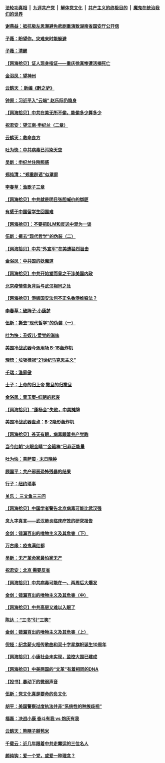 ####  [法轮功真相](../../../../basic/blob/master/README.md?t=06300402) &nbsp;|&nbsp; [九评共产党](../../../../9ping.md/blob/master/README.md?t=06300402) &nbsp;|&nbsp; [解体党文化](../../../../jtdwh.md/blob/master/README.md?t=06300402)  &nbsp;|&nbsp; [共产主义的终极目的](../../../../gczydzjmd.md/blob/master/README.md?t=06300402) &nbsp;|&nbsp; [魔鬼在统治我们的世界](../../../../mgztzwmdsj.md/blob/master/README.md?t=06300402) 

#### [谢燕益：抵抗极左思潮避免悲剧重演致湖南省国安厅公开信](../pages/nsc993/n12218887.md?t=06300402) 

#### [子薇：盼望你，灾难来时能躲避](../pages/nsc993/n12218425.md?t=06300402) 

#### [子薇：清醒](../pages/nsc993/n12218396.md?t=06300402) 

#### [【网海拾贝】证人现身指证——重庆徐真惨遭活摘死亡](../pages/nsc993/n12218278.md?t=06300402) 

#### [金浴凤：望神州](../pages/nsc993/n12218049.md?t=06300402) 

#### [云鹤天 ：新编《黔之驴》](../pages/nsc993/n12218038.md?t=06300402) 

#### [钟原：习近平入“云端” 赵乐际仍隐身](../pages/nsc993/n12217720.md?t=06300402) 

#### [【网海拾贝】中共在美无所不偷，能偷多少算多少](../pages/nsc993/n12216875.md?t=06300402) 

#### [祝君安：望江南·申纪兰（二章）](../pages/nsc993/n12216556.md?t=06300402) 

#### [云鹤天：救命良方](../pages/nsc993/n12216543.md?t=06300402) 

#### [吐为快：中共病毒已污染天空](../pages/nsc993/n12215786.md?t=06300402) 

#### [吴新：申纪兰住院照感](../pages/nsc993/n12215730.md?t=06300402) 

#### [郑纯清：“郑重辟谣”似罩屏](../pages/nsc993/n12215700.md?t=06300402) 

#### [李春草：渔歌子三章](../pages/nsc993/n12215653.md?t=06300402) 

#### [【网海拾贝】中共就是明目张胆喊价的绑匪](../pages/nsc993/n12215381.md?t=06300402) 

#### [有感于中国留学生回国难](../pages/nsc993/n12212960.md?t=06300402) 

#### [【网海拾贝】：不要把BLM和反送中混为一谈](../pages/nsc993/n12213076.md?t=06300402) 

#### [伍新：撕去“现代哲学”的伪装（二）](../pages/nsc993/n12211310.md?t=06300402) 

#### [【网海拾贝】中共“外宣军”在美遭猛烈狙击](../pages/nsc993/n12211190.md?t=06300402) 

#### [金浴凤：中共国的妖魔道](../pages/nsc993/n12208163.md?t=06300402) 

#### [【网海拾贝】中共开始堂而皇之干涉美国内政](../pages/nsc993/n12205646.md?t=06300402) 

#### [北京疫情告急背后与武汉相同之处](../pages/nsc993/n12201610.md?t=06300402) 

#### [【网海拾贝】港版国安法何不正名香港维稳法？](../pages/nsc993/n12203675.md?t=06300402) 

#### [李春草：破阵子·小康梦](../pages/nsc993/n12202996.md?t=06300402) 

#### [伍新：撕去“现代哲学”的伪装（一）](../pages/nsc993/n12202666.md?t=06300402) 

#### [吐为快：丑奴儿·爱党的滋味](../pages/nsc993/n12202630.md?t=06300402) 

#### [美国冷战武器今派用场 B-1B轰炸机](../pages/nsc993/n12202368.md?t=06300402) 

#### [理悟：垃圾桂冠“21世纪马克思主义”](../pages/nsc993/n12201220.md?t=06300402) 

#### [千瑞：渔家傲](../pages/nsc993/n12201174.md?t=06300402) 

#### [士子：上帝的归上帝 撒旦的归撒旦](../pages/nsc993/n12199902.md?t=06300402) 

#### [金浴凤：青玉案•红朝的悲哀](../pages/nsc993/n12199650.md?t=06300402) 

#### [【网海拾贝】“蓬杨会”失败，中美摊牌](../pages/nsc993/n12199598.md?t=06300402) 

#### [美国冷战武器盘点：B-2隐形轰炸机](../pages/nsc993/n12199226.md?t=06300402) 

#### [【网海拾贝】苍天有眼，病毒跟着共产党跑](../pages/nsc993/n12197648.md?t=06300402) 

#### [当今红朝“火眼金睛”“金箍棒”已非正能量](../pages/nsc993/n12196834.md?t=06300402) 

#### [吐为快：菩萨蛮 · 末日晚钟](../pages/nsc993/n12196689.md?t=06300402) 

#### [顾国平：共产邪恶恐怖残暴的结果](../pages/nsc993/n12195238.md?t=06300402) 

#### [行子：纽约琐事](../pages/nsc993/n12194752.md?t=06300402) 

#### [关乐： 三文鱼三三问](../pages/nsc993/n12194626.md?t=06300402) 

#### [【网海拾贝】中国学者警告北京病毒可能比武汉强](../pages/nsc993/n12193964.md?t=06300402) 

#### [念九字真言——武汉肺炎临床疗效的研究报告](../pages/nsc993/n12190804.md?t=06300402) 

#### [金剑：错漏百出的唯物主义及其危害（下）](../pages/nsc993/n12191909.md?t=06300402) 

#### [万古缘：疫鬼满红都](../pages/nsc993/n12191847.md?t=06300402) 

#### [吴新：无产革命家最怕家无产](../pages/nsc993/n12191806.md?t=06300402) 

#### [祝君安：北京 需要反省](../pages/nsc993/n12191766.md?t=06300402) 

#### [【网海拾贝】中共病毒可能在一、两周后大爆发](../pages/nsc993/n12190517.md?t=06300402) 

#### [金剑：错漏百出的唯物主义及其危害（中）](../pages/nsc993/n12188778.md?t=06300402) 

#### [【网海拾贝】中共高层又难以入眠了](../pages/nsc993/n12188425.md?t=06300402) 

#### [陈达 ：“三书”引“三笑”](../pages/nsc993/n12187929.md?t=06300402) 

#### [金剑：错漏百出的唯物主义及其危害（上）](../pages/nsc993/n12186502.md?t=06300402) 

#### [倪娅：纪念薪火相传歌曲和双十字星旗帜诞生10周年](../pages/nsc993/n12186439.md?t=06300402) 

#### [【网海拾贝】小康社会未实现，监控大国已建成](../pages/nsc993/n12185468.md?t=06300402) 

#### [【网海拾贝】中美两国的“文革”有着相同的DNA](../pages/nsc993/n12184487.md?t=06300402) 

#### [【投书】暴动下的微弱声音](../pages/nsc993/n12183493.md?t=06300402) 

#### [伍新：党文化真是要命的负文化](../pages/nsc993/n12182742.md?t=06300402) 

#### [胡平：美国警察过度执法并非“系统性的种族歧视”](../pages/nsc993/n12182713.md?t=06300402) 

#### [福磊：决战小康 奋斗有我 vs 炮灰有我](../pages/nsc993/n12182693.md?t=06300402) 

#### [云鹤天：熊瞎子掰苞米](../pages/nsc993/n12182680.md?t=06300402) 

#### [千载云：近几年跟着中共走霉运的三位名人](../pages/nsc993/n12182649.md?t=06300402) 

#### [颜纯钩：爱一个党，或爱一种理念？](../pages/nsc993/n12182640.md?t=06300402) 

